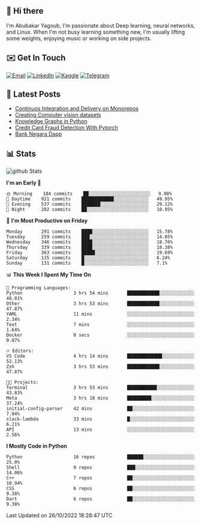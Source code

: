 ## 👋 Hi there

I'm Abubakar Yagoub, I'm passionate about Deep learning, neural networks, and
Linux. When I'm not busy learning something new, I'm usually lifting some
weights, enjoying music or working on side projects.

## ✉️ Get In Touch

[![Email](https://img.shields.io/badge/Email-f1f1f1?style=for-the-badge&logo=gmail&logoColor=0f111a)](mailto:git@blacksuan19.dev)
[![LinkedIn](https://img.shields.io/badge/LinkedIn-0077B5?style=for-the-badge&logo=linkedin&logoColor=white)](https://www.linkedin.com/in/blacksuan19/)
[![Kaggle](https://img.shields.io/badge/Kaggle-5acfff?style=for-the-badge&logo=kaggle&logoColor=white)](http://kaggle.com/abubakaryagob/)
[![Telegram](https://img.shields.io/badge/Telegram-2CA5E0?style=for-the-badge&logo=telegram&logoColor=white)](https://t.me/blacksuan19)

## 📩 Latest Posts

<!-- BLOG-POST-LIST:START -->
- [Continuos Integration and Delivery on Monorepos](https://www.blacksuan19.dev/blog/github-actions-monorepos/)
- [Creating Computer vision datasets](https://www.blacksuan19.dev/blog/creating-datasets/)
- [Knowledge Graphs in Python](https://www.blacksuan19.dev/projects/Knowledge_Graphs/)
- [Credit Card Fraud Detection With Pytorch](https://www.blacksuan19.dev/projects/credit-card-fraud-detection-with-pytorch/)
- [Bank Negara Dapp](https://www.blacksuan19.dev/projects/bank-negara/)
<!-- BLOG-POST-LIST:END -->

## 📊 Stats

![github Stats](https://github-readme-stats.vercel.app/api?username=blacksuan19&theme=github_dark&show_icons=true&count_private=true&custom_title=Github%20Stats&hide_border=true)

<!--START_SECTION:waka-->
**I'm an Early 🐤** 

```text
🌞 Morning    184 commits    ██░░░░░░░░░░░░░░░░░░░░░░░   9.98% 
🌆 Daytime    921 commits    ████████████░░░░░░░░░░░░░   49.95% 
🌃 Evening    537 commits    ███████░░░░░░░░░░░░░░░░░░   29.12% 
🌙 Night      202 commits    ██░░░░░░░░░░░░░░░░░░░░░░░   10.95%

```
📅 **I'm Most Productive on Friday** 

```text
Monday       291 commits    ████░░░░░░░░░░░░░░░░░░░░░   15.78% 
Tuesday      259 commits    ███░░░░░░░░░░░░░░░░░░░░░░   14.05% 
Wednesday    346 commits    ████░░░░░░░░░░░░░░░░░░░░░   18.76% 
Thursday     339 commits    ████░░░░░░░░░░░░░░░░░░░░░   18.38% 
Friday       363 commits    █████░░░░░░░░░░░░░░░░░░░░   19.69% 
Saturday     115 commits    █░░░░░░░░░░░░░░░░░░░░░░░░   6.24% 
Sunday       131 commits    █░░░░░░░░░░░░░░░░░░░░░░░░   7.1%

```


📊 **This Week I Spent My Time On** 

```text
💬 Programming Languages: 
Python                   3 hrs 54 mins       ████████████░░░░░░░░░░░░░   48.01% 
Other                    3 hrs 53 mins       ████████████░░░░░░░░░░░░░   47.87% 
YAML                     11 mins             ░░░░░░░░░░░░░░░░░░░░░░░░░   2.34% 
Text                     7 mins              ░░░░░░░░░░░░░░░░░░░░░░░░░   1.64% 
Docker                   0 secs              ░░░░░░░░░░░░░░░░░░░░░░░░░   0.07%

🔥 Editors: 
VS Code                  4 hrs 14 mins       █████████████░░░░░░░░░░░░   52.13% 
Zsh                      3 hrs 53 mins       ████████████░░░░░░░░░░░░░   47.87%

🐱‍💻 Projects: 
Terminal                 3 hrs 53 mins       ███████████░░░░░░░░░░░░░░   43.83% 
Meta                     3 hrs 18 mins       █████████░░░░░░░░░░░░░░░░   37.24% 
initial-config-parser    42 mins             ██░░░░░░░░░░░░░░░░░░░░░░░   7.94% 
slack-lambda             33 mins             █░░░░░░░░░░░░░░░░░░░░░░░░   6.21% 
API                      13 mins             ░░░░░░░░░░░░░░░░░░░░░░░░░   2.56%

```

**I Mostly Code in Python** 

```text
Python                   16 repos            ██████░░░░░░░░░░░░░░░░░░░   25.0% 
Shell                    9 repos             ███░░░░░░░░░░░░░░░░░░░░░░   14.06% 
C++                      7 repos             ██░░░░░░░░░░░░░░░░░░░░░░░   10.94% 
CSS                      6 repos             ██░░░░░░░░░░░░░░░░░░░░░░░   9.38% 
Dart                     6 repos             ██░░░░░░░░░░░░░░░░░░░░░░░   9.38%

```



 Last Updated on 26/10/2022 18:28:47 UTC
<!--END_SECTION:waka-->

